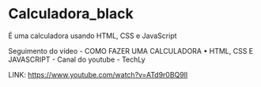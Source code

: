 # Calculadora_black
É uma calculadora usando HTML, CSS e JavaScript

Seguimento do vídeo - COMO FAZER UMA CALCULADORA • HTML, CSS E JAVASCRIPT - Canal do youtube - TechLy

LINK: https://www.youtube.com/watch?v=ATd9r0BQ9lI
